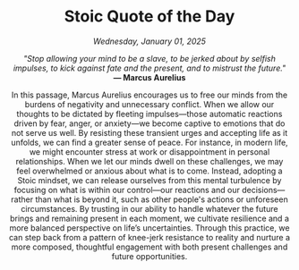 <h1 align="center">Stoic Quote of the Day</h1>
<p align="center"><em>Wednesday, January 01, 2025</em></p>
<p align="center">
    <em>"Stop allowing your mind to be a slave, to be jerked about by selfish impulses, to kick against fate and the present, and to mistrust the future."</em><br>
    <strong>— Marcus Aurelius</strong>
</p>

<p align="center" style="max-width:600px;margin:0 auto;">
    In this passage, Marcus Aurelius encourages us to free our minds from the burdens of negativity and unnecessary conflict. When we allow our thoughts to be dictated by fleeting impulses—those automatic reactions driven by fear, anger, or anxiety—we become captive to emotions that do not serve us well. By resisting these transient urges and accepting life as it unfolds, we can find a greater sense of peace. For instance, in modern life, we might encounter stress at work or disappointment in personal relationships. When we let our minds dwell on these challenges, we may feel overwhelmed or anxious about what is to come. Instead, adopting a Stoic mindset, we can release ourselves from this mental turbulence by focusing on what is within our control—our reactions and our decisions—rather than what is beyond it, such as other people's actions or unforeseen circumstances. By trusting in our ability to handle whatever the future brings and remaining present in each moment, we cultivate resilience and a more balanced perspective on life’s uncertainties. Through this practice, we can step back from a pattern of knee-jerk resistance to reality and nurture a more composed, thoughtful engagement with both present challenges and future opportunities.
</p>
